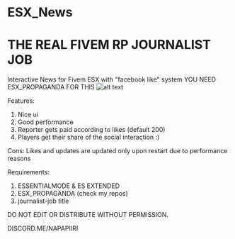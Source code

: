 # ESX_News
# THE REAL FIVEM RP JOURNALIST JOB

Interactive News for Fivem ESX with "facebook like" system
YOU NEED ESX_PROPAGANDA FOR THIS
![alt text](https://i.imgur.com/cYLV7sy.jpg)

Features:
1. Nice ui
2. Good performance
3. Reporter gets paid according to likes (default 200)
4. Players get their share of the social interaction :)

Cons:
Likes and updates are updated only upon restart due to performance reasons 

Requirements:
1. ESSENTIALMODE & ES EXTENDED
2. ESX_PROPAGANDA (check my repos)
3. journalist-job title


DO NOT EDIT OR DISTRIBUTE WITHOUT PERMISSION.

DISCORD.ME/NAPAPIIRI

